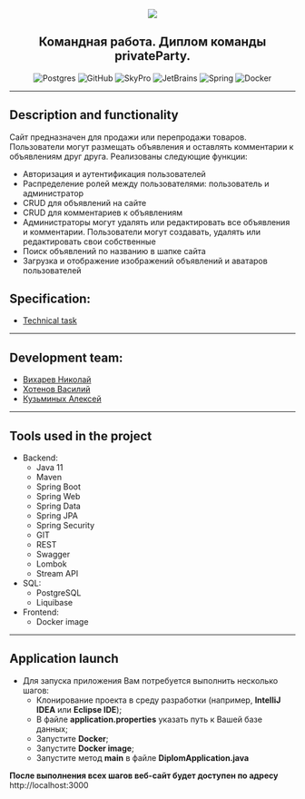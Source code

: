 <p align="center"> 
<img src="https://cdn.eduonix.com/assets/images/header_img/2020091404321712265.jpg">
</p>
<div id="badges" align="center">

## Командная работа. Диплом команды privateParty.
</div>

<div id="badges" align="center">

![Postgres](https://img.shields.io/badge/postgres-%23316192.svg?style=for-the-badge&logo=postgresql&logoColor=white)
![GitHub](https://img.shields.io/badge/github-%23121011.svg?style=for-the-badge&logo=github&logoColor=white)
![SkyPro](https://img.shields.io/badge/SkyPro-green?style=for-the-badge&logo=skypro&logoColor=white)
![JetBrains](https://img.shields.io/badge/IntelliJ%20IDEA-java-blue?style=for-the-badge&logo=jetbrains&logoColor=white)
![Spring](https://img.shields.io/badge/Spring-green?style=for-the-badge&logo=spring&logoColor=white)
![Docker](https://img.shields.io/badge/Docker-blue?style=for-the-badge&logo=docker&logoColor=white)
</div>

___
## Description and functionality

Сайт предназначен для продажи или перепродажи товаров. Пользователи могут размещать объявления и оставлять комментарии к объявлениям друг друга.
Реализованы следующие функции:

- Авторизация и аутентификация пользователей
- Распределение ролей между пользователями: пользователь и администратор
- CRUD для объявлений на сайте
- CRUD для комментариев к объявлениям
- Администраторы могут удалять или редактировать все объявления и комментарии. Пользователи могут создавать, удалять или редактировать свои собственные
- Поиск объявлений по названию в шапке сайта
- Загрузка и отображение изображений объявлений и аватаров пользователей

## Specification:
- [Technical task](https://skyengpublic.notion.site/02df5c2390684e3da20c7a696f5d463d)
___
## Development team:
- [Вихарев Николай](https://github.com/ViharevN)
- [Хотенов Василий](https://github.com/VasiliyKhotenov13)
- [Кузьминых Алексей](https://github.com/Al3x3y86)

___
## Tools used in the project
* Backend:
    - Java 11
    - Maven
    - Spring Boot
    - Spring Web
    - Spring Data
    - Spring JPA
    - Spring Security
    - GIT
    - REST
    - Swagger
    - Lombok
    - Stream API
* SQL:
    - PostgreSQL
    - Liquibase
* Frontend:
    - Docker image
---
## Application launch
* Для запуска приложения Вам потребуется выполнить несколько шагов:
    - Клонирование проекта в среду разработки (например, **IntelliJ IDEA** или **Eclipse IDE**);
    - В файле **application.properties** указать путь к Вашей базе данных;
    - Запустите **Docker**;
    - Запустите **Docker image**;
    - Запустите метод **main** в файле **DiplomApplication.java**

**После выполнения всех шагов веб-сайт будет доступен по адресу** http://localhost:3000
 
